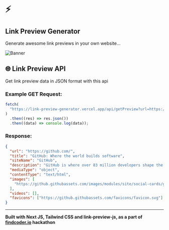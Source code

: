 # ⚡

## Link Preview Generator

Generate awesome link previews in your own website...

![Banner](https://raw.githubusercontent.com/rohitdhas/storefront/main/public/link-preview-banner.png)

## 🌐 Link Preview API

Get link preview data in JSON format with this api

### Example GET Request:

```js
fetch(
  "https://link-preview-generator.vercel.app/api/getPreview?url=https://github.com"
)
  .then((res) => res.json())
  .then((data) => console.log(data));
```

### Response:

```json
{
  "url": "https://github.com/",
  "title": "GitHub: Where the world builds software",
  "siteName": "GitHub",
  "description": "GitHub is where over 83 million developers shape the future of software, together. Contribute to the open source community, manage your Git repositories, review code like a pro, track bugs and features, power your CI/CD and DevOps workflows, and secure code before you commit it.",
  "mediaType": "object",
  "contentType": "text/html",
  "images": [
    "https://github.githubassets.com/images/modules/site/social-cards/github-social.png"
  ],
  "videos": [],
  "favicons": ["https://github.githubassets.com/favicons/favicon.svg"]
}
```

---

<b>Built with Next JS, Tailwind CSS and link-preview-js, as a part of <a href="https://findcoder.io">findcoder.io</a> hackathon</b>
